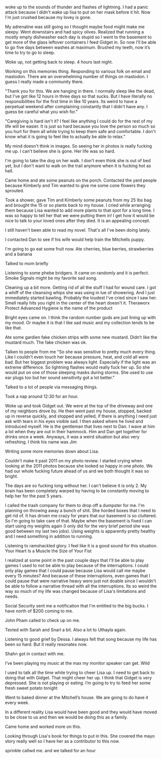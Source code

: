 woke up to the sounds of thunder and flashes of lightning. I had a panic attack because I didn't wake up lisa to put on her mask before it hit. Now I'm just crushed because my lovey is gone. 

My adrenaline was still going so I thought maybe food might make me sleepy. Went downstairs and had spicy olives. Realized that running a mostly empty dishwasher each day is stupid so I went to the basement to get more of the glass leftover containers I feed Gidget in. So now I’ll be able to go five days between washes at maximum. Brushed my teeth, now it’s time to try to go to sleep.

Woke up, not getting back to sleep. 4 hours last night. 

Working on this memories thing. Responding to various folk on email and mastodon. There are an overwhelming number of things on mastodon. I guess I really made a community there. 

"Thank you for this. We are hanging in there. I normally sleep like the dead, but I've got like 12 hours in three days so that sucks. But I have literally no responsibilities for the first time in like 10 years. Its weird to have a perpetual weekend after complaining constantly that I didn't have any. I guess be careful what you wish for."

"Caregiving is hard isn't it? I feel like anything I could do for the rest of my life will be easier. It is just so hard because you love the person so much so you hurt for them all while trying to keep them safe and comfortable. I don't know what it is going to feel like to actually be able to relax."

My mind doesn't think in images. So seeing her in photos is really fucking me up. I can't believe she is gone. Her life was so hard. 

I'm going to take the dog on her walk. I don't even think she is out of bed yet, but I don't want to walk on the trail anymore when it is fucking hot as hell. 

Came home and ate some peanuts on the porch. Contacted the yard people because Kimberly and Tim wanted to give me some cone flowers they sprouted. 

Took a shower, gave Tim and Kimberly some peanuts from my 25 lbs bag and brought the 15 or so plants back to my house. I cried while arranging them because Lisa wanted to add more plants to that spot for a long time. I was so happy to tell her that we were putting them in! I get how it would be nice to talk to your loved ones after they died. It is an appealing concept.  

I still haven't been able to read my novel. That's all I've been doing lately.

I contacted Dan to see if his wife would help train the Mitchells puppy.

I'm going to go eat some fruit now. Ate cherries, blue berries, strawberries and a banana

Talked to mom briefly

Listening to some phebe bridgers. It came on randomly and it is perfect. Smoke Signals might be my favorite sad song.

Cleaning up a bit more. Getting rid of all the stuff I had for wound care. I got a whiff of the cleansing whips she was using in lue of showering. And I just immediately started bawling. Probably the loudest I've cried since I saw her. Smell really hits you right in the center of the heart doesn't it. Theraworx Protect Advanced Hygiene is the name of the product

Bright eyes came on. I think the random number gods are just lining up with my mood. Or maybe it is that I like sad music and my collection tends to be like that.

Ate some gardien fake chicken strips with some new mustard. Didn’t like the mustard much. The fake chicken was ok. 

Talken to people from me "So she was sensitive to pretty much every thing. Like I couldn’t even touch her because pressure, heat, and cold all were bad. But her biggest problem was always light. Especially if the light was an extreme difference. So lightning flashes would really fuck her up. So she would put on one of those sleeping masks during storms. She used to use ear plugs too but her sound sensitivity got a lot better."

Talked to a lot of people via messaging things. 

Took a nap around 12:30 for an hour. 

Woke up and took Gidget out. We were at the top of the driveway and one of my neighbors drove by. He then went past my house, stopped, backed up in reverse quickly, and stopped and yelled, if there is anything I need just ask with tears in his eyes visible sad. I then asked where he lived and introduced myself. He is the gentleman that lives next to Dan. I wave at him a lot when they are out in their hammock. Him and Dan get together for drinks once a week. Anyways, it was a weird situation but also very refreshing. I think his name was Jim

Writing some more memories down about Lisa. 

Couldn't make it past 2011 on my photo review. I started crying when looking at the 2011 photos because she looked so happy in one photo. We had our whole fucking future ahead of us and we both thought it was so bright. 

The days are so fucking long without her. I can't believe it is only 2. My brain has been completely warped by having to be constantly moving to help her for the past 5 years. 

I called the trash company for them to drop off a dumpster for me. I'm planning on throwing away a bunch of shit. She horded boxes that I need to get rid of. It has driven me crazy for years that our basement is so cluttered. So I'm going to take care of that. Maybe when the basement is fixed I can start using my weights again (I only did for the very brief period she was good between my last two jobs). Using weights is apparently pretty healthy and I need something in addition to running. 

Listening to ramshackled glory. I feel like it is a good sound for this situation. Your Heart Is a Muscle the Size of Your Fist

I realized at some point in the past couple days that I'll be able to play games I used to not be able to play because of the interruptions. I could only play games that I could pause because Lisa would call me maybe every 15 minutes? And because of these interruptions, even games that I could pause that were narrative heavy were just not doable since I wouldn't be able to follow a narrative thread with all the interruptions. Its so weird the way so much of my life was changed because of Lisa's limitations and needs.

Social Security sent me a notification that I'm entitled to the big bucks. I have north of $200 coming to me. 

John Pham called to check up on me. 

Texted with Sarah and Snarl a bit. Also a lot to Uthayla again. 

Listening to good grief by Dessa. I always felt that song because my life has been so hard. But it really resonates now. 

Shahn got in contact with me. 

I’ve been playing my music at the max my monitor speaker can get. Wild

I used to talk all the time while trying to cheer Lisa up. I need to get back to doing that with Gidget. That might cheer her up. I think that Gidget is very depressed. She is not playing or eating. I’m going to try to feed her some fresh sweet potato tonight 

Went to baked dinner at the Mitchell’s house. We are going to do have it every week.

In a different reality Lisa would have been good and they would have moved to be close to us and then we would be doing this as a family.

Came home and worked more on this. 

Looking through Lisa's book for things to put in this. She covered the mayo story really well so I have her as a contributor to this now. 

sprinkle callwd me. and we talked for an hour
